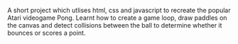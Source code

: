 A short project which utlises html, css and javascript to recreate the popular Atari videogame Pong.
Learnt how to create a game loop, draw paddles on the canvas and detect collisions between the ball to determine whether it bounces or scores a point.
